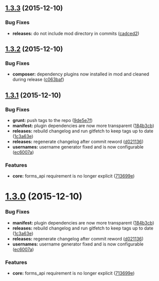 <a name="1.3.3"></a>
## [1.3.3](https://github.com/hypeJunction/Elgg-forms_register/compare/1.3.2...v1.3.3) (2015-12-10)


### Bug Fixes

* **releases:** do not include mod directory in commits ([cadced2](https://github.com/hypeJunction/Elgg-forms_register/commit/cadced2))



<a name="1.3.2"></a>
## [1.3.2](https://github.com/hypeJunction/Elgg-forms_register/compare/1.3.1...v1.3.2) (2015-12-10)


### Bug Fixes

* **composer:** dependency plugins now installed in mod and cleaned during release ([c063baf](https://github.com/hypeJunction/Elgg-forms_register/commit/c063baf))



<a name="1.3.1"></a>
## [1.3.1](https://github.com/hypeJunction/Elgg-forms_register/compare/1.2.1...v1.3.1) (2015-12-10)


### Bug Fixes

* **grunt:** push tags to the repo ([9de5e7f](https://github.com/hypeJunction/Elgg-forms_register/commit/9de5e7f))
* **manifest:** plugin dependencies are now more transparent ([184b3cb](https://github.com/hypeJunction/Elgg-forms_register/commit/184b3cb))
* **releases:** rebuild changelog and run gitfetch to keep tags up to date ([1c3a63e](https://github.com/hypeJunction/Elgg-forms_register/commit/1c3a63e))
* **releases:** regenerate changelog after commit reword ([d021136](https://github.com/hypeJunction/Elgg-forms_register/commit/d021136))
* **usernames:** username generator fixed and is now configurable ([ec6007a](https://github.com/hypeJunction/Elgg-forms_register/commit/ec6007a))

### Features

* **core:** forms_api requirement is no longer explicit ([713699e](https://github.com/hypeJunction/Elgg-forms_register/commit/713699e))



<a name="1.3.0"></a>
# [1.3.0](https://github.com/hypeJunction/Elgg-forms_register/compare/1.2.0...v1.3.0) (2015-12-10)


### Bug Fixes

* **manifest:** plugin dependencies are now more transparent ([184b3cb](https://github.com/hypeJunction/Elgg-forms_register/commit/184b3cb))
* **releases:** rebuild changelog and run gitfetch to keep tags up to date ([1c3a63e](https://github.com/hypeJunction/Elgg-forms_register/commit/1c3a63e))
* **releases:** regenerate changelog after commit reword ([d021136](https://github.com/hypeJunction/Elgg-forms_register/commit/d021136))
* **usernames:** username generator fixed and is now configurable ([ec6007a](https://github.com/hypeJunction/Elgg-forms_register/commit/ec6007a))

### Features

* **core:** forms_api requirement is no longer explicit ([713699e](https://github.com/hypeJunction/Elgg-forms_register/commit/713699e))



